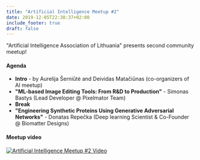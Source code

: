 ```yaml
---
title: "Artificial Intelligence Meetup #2"
date: 2019-12-05T22:38:37+02:00
include_footer: true
draft: false
---
```

"Artificial Intelligence Association of Lithuania" presents second community meetup!

#### Agenda

- __Intro__ - by Aurelija Šerniūtė and Deividas Matačiūnas (co-organizers of AI meetup)
- __"ML-based Image Editing Tools: From R&D to Production"__ - Simonas Bastys (Lead Developer @ Pixelmator Team)
- __Break__
- __"Engineering Synthetic Proteins Using Generative Adversarial Networks"__ - Donatas Repečka (Deep learning Scientist & Co-Founder @ Biomatter Designs)

#### Meetup video

[![Artificial Intelligence Meetup #2 Video](http://img.youtube.com/vi/7mftfzthYkE/hq1.jpg)](https://www.youtube.com/watch?v=7mftfzthYkE)
